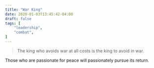 ```yaml
---
title: "War King"
date: 2020-01-03T13:45:42-04:00
draft: false
tags: [
	"leadership",
	"combat",
]
---
```

> The king who avoids war at all costs is the king to avoid in war.

Those who are passionate for peace will passionately pursue its return.
